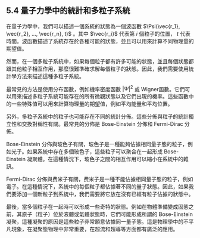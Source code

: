 ## 5.4 量子力學中的統計和多粒子系統

在量子力學中，我們可以描述一個系統的狀態為一個波函數 $\Psi(\vec{r_1}, \vec{r_2}, ..., \vec{r_n}, t)$ 。其中 $\vec{r_i}$ 代表第 $i$ 個粒子的位置， $t$ 代表時間。波函數描述了系統存在於各種可能的狀態，並且可以用來計算不同物理量的期望值。

然而，在一個多粒子系統中，如果每個粒子都有許多可能的狀態，並且每個狀態都跟其他粒子相互作用，那麼很難準確求解每個粒子的狀態。因此，我們需要使用統計學方法來描述這種多粒子系統。

最常見的方法是使用分布函數，例如機率密度函數 $|\Psi|^2$ 或 Wigner函數。它們可以用來描述多粒子系統可能存在的所有微觀狀態以及它們出現的機率。這些函數中的一些特殊值可以用來計算物理量的期望值，例如平均能量和平均位置。

另外，多粒子系統中的粒子也可能存在不同的統計分佈。這些分佈與粒子的統計獨立性和交換對稱性有關。最常見的分佈是 Bose-Einstein 分佈和 Fermi-Dirac 分佈。

Bose-Einstein 分佈與玻色子有關，玻色子是一種能夠佔據相同量子態的粒子，例如光子。如果系統中存在多個玻色子，這些粒子可以聚合在一起形成 Bose-Einstein 凝聚體。在這種情況下，玻色子之間的相互作用可以縮小在系統中的雜訊。

Fermi-Dirac 分佈與费米子有關，费米子是一種不能佔據相同量子態的粒子，例如電子。在這種情況下，系統中的每個粒子都佔據著不同的量子狀態。因此，如果我們要添加一個新粒子到系統中，我們需要將它放在沒有已經有粒子佔據的狀態中。

最後，當多個粒子在一起時可以形成一些奇特的狀態。例如在物體準備變成固態之前，其原子（粒子）位於液體或氣體狀態時，它們可能形成所謂的 Bose-Einstein 凝聚，這種凝聚的原因是這些粒子非常願意佔據同一量子態。這是物理學中的不平凡現象，在凝聚態物理中非常重要，在超流和超導等方面都有廣泛的應用。